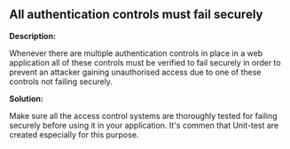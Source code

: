 
All authentication controls must fail securely
-------

**Description:**

Whenever there are multiple authentication controls in place in a web application all of these controls must be verified to fail securely in order to prevent an attacker gaining unauthorised access due to one of these controls not failing securely.


**Solution:**

Make sure all the access control systems are thoroughly tested for failing securely before using it in your application. It&#39;s commen that Unit-test are created especially for this purpose.
